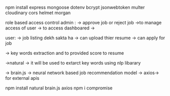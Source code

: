 npm install express mongoose dotenv bcrypt jsonwebtoken multer
cloudinary cors helmet morgan



role based access control 
admin :
-> approve job or reject job
->to manage access of user
-> to access dashboared
->  


user:
-> job listing dekh sakta ha
-> can upload thier resume 
-> can apply for job 


-> key words extraction and to provided score to resume 

->natural -> it will be used to extarct key words using nlp
libarary

-> brain.js -> neural network based job recommendation model
-> axios-> for external apis 


npm install natural brain.js axios 
npm i compromise